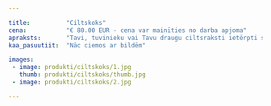 ```yaml
---

title:          "Ciltskoks"
cena:           "€ 80.00 EUR - cena var mainīties no darba apjoma"
apraksts:       "Tavi, tuvinieku vai Tavu draugu ciltsraksti ietērpti skaistā dizainā un gatavi pasniegšanai! Saknes un atgādinājums ar ko lepoties!"
kaa_pasuutiit:  "Nāc ciemos ar bildēm"

images:
 - image: produkti/ciltskoks/1.jpg
   thumb: produkti/ciltskoks/thumb.jpg
 - image: produkti/ciltskoks/2.jpg

---
```

